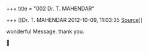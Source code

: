 +++
title = "002 Dr. T. MAHENDAR"

+++
[[Dr. T. MAHENDAR	2012-10-09, 11:03:35 [Source](https://groups.google.com/g/bvparishat/c/7tJ8Y88SpBg)]]



wonderful Message. thank you.



